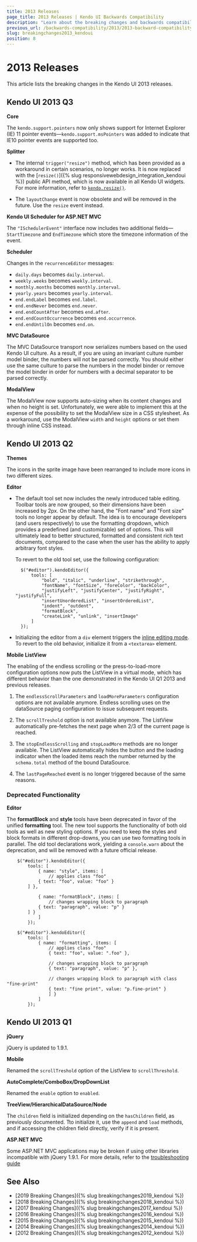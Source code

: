 ```yaml
---
title: 2013 Releases
page_title: 2013 Releases | Kendo UI Backwards Compatibility
description: "Learn about the breaking changes and backwards compatibility released by Kendo UI in 2013."
previous_url: /backwards-compatibility/2013/2013-backward-compatibility
slug: breakingchanges2013_kendoui
position: 8
---
```


# 2013 Releases

This article lists the breaking changes in the Kendo UI 2013 releases.

## Kendo UI 2013 Q3

**Core**

The `kendo.support.pointers` now only shows support for Internet Explorer (IE) 11 pointer events&mdash;`kendo.support.msPointers` was added to indicate that IE10 pointer events are supported too.

**Splitter**

* The internal `trigger("resize")` method, which has been provided as a workaround in certain scenarios, no longer works. It is now replaced with the [`resize()`]({% slug responsivewebdesign_integration_kendoui %}) public API method, which is now available in all Kendo UI widgets. For more information, refer to [`kendo.resize()`](/api/javascript/kendo/methods/resize).

* The `layoutChange` event is now obsolete and will be removed in the future. Use the `resize` event instead.

**Kendo UI Scheduler for ASP.NET MVC**

The `"ISchedulerEvent"` interface now includes two additional fields&mdash;`StartTimezone` and `EndTimezone` which store the timezone information of the event.

**Scheduler**

Changes in the `recurrenceEditor` messages:

 -  `daily.days` becomes `daily.interval`.
 -  `weekly.weeks` becomes `weekly.interval`.
 -  `monthly.months` becomes `monthly.interval`.
 -  `yearly.years` becomes `yearly.interval`.
 -  `end.endLabel` becomes `end.label`.
 -  `end.endNever` becomes `end.never`.
 -  `end.endCountAfter` becomes `end.after`.
 -  `end.endCountOccurrence` becomes `end.occurrence`.
 -  `end.endUntilOn` becomes `end.on`.

**MVC DataSource**

The MVC DataSource transport now serializes numbers based on the used Kendo UI culture. As a result, if you are using an invariant culture number model binder, the numbers will not be parsed correctly. You should either use the same culture to parse the numbers in the model binder or remove the model binder in order for numbers with a decimal separator to be parsed correctly.

**ModalView**

The ModalView now supports auto-sizing when its content changes and when no height is set. Unfortunately, we were able to implement this at the expense of the possibility to set the ModalView size in a CSS stylesheet. As a workaround, use the ModalView `width` and `height` options or set them through inline CSS instead.

## Kendo UI 2013 Q2

**Themes**

The icons in the sprite image have been rearranged to include more icons in two different sizes.

**Editor**

* The default tool set now includes the newly introduced table editing. Toolbar tools are now grouped, so their dimensions have been increased by 2px. On the other hand, the "Font name" and "Font size" tools no longer appear by default. The idea is to encourage developers (and users respectively) to use the formatting dropdown, which provides a predefined (and customizable) set of options. This will ultimately lead to better structured, formatted and consistent rich text documents, compared to the case when the user has the ability to apply arbitrary font styles.

    To revert to the old tool set, use the following configuration:

    ```
      $("#editor").kendoEditor({
          tools: [
              "bold", "italic", "underline", "strikethrough",
              "fontName", "fontSize", "foreColor", "backColor",
              "justifyLeft", "justifyCenter", "justifyRight", "justifyFull",
              "insertUnorderedList", "insertOrderedList",
              "indent", "outdent",
              "formatBlock",
              "createLink", "unlink", "insertImage"
          ]
      });
    ```

* Initializing the editor from a `div` element triggers the [inline editing mode](http://demos.telerik.com/kendo-ui/web/editor/inline-editing.html). To revert to the old behavior, initialize it from a `<textarea>` element.

**Mobile ListView**

The enabling of the endless scrolling or the press-to-load-more configuration options now puts the ListView in a virtual mode, which has different behavior than the one demonstrated in the Kendo UI Q1 2013 and previous releases.

1. The `endlessScrollParameters` and `loadMoreParameters` configuration options are not available anymore. Endless scrolling uses on the dataSource paging configuration to issue subsequent requests.

1. The `scrollTreshold` option is not available anymore. The ListView automatically pre-fetches the next page when 2/3 of the current page is reached.

1. The `stopEndlessScrolling` and `stopLoadMore` methods are no longer available. The ListView automatically hides the button and the loading indicator when the loaded items reach the number returned by the `schema.total` method of the bound DataSource.

1. The `lastPageReached` event is no longer triggered because of the same reasons.

### Deprecated Functionality

**Editor**

The **formatBlock** and **style** tools have been deprecated in favor of the unified **formatting** tool. The new tool supports the functionality of both old tools as well as new styling options. If you need to keep the styles and block formats in different drop-downs, you can use two formatting tools in parallel. The old tool declarations work, yielding a `console.warn` about the deprecation, and will be removed with a future official release.

```tab-Old
	$("#editor").kendoEditor({
		tools: [
			{ name: "style", items: [
				// applies class "foo"
 			{ text: "foo", value: "foo" }
		] },

			{ name: "formatBlock", items: [
				// changes wrapping block to paragraph
			{ text: "paragraph", value: "p" }
		] }
			]
		});
```
```tab-New
	$("#editor").kendoEditor({
		tools: [
			{ name: "formatting", items: [
				// applies class "foo"
				{ text: "foo", value: ".foo" },

				// changes wrapping block to paragraph
				{ text: "paragraph", value: "p" },

				// changes wrapping block to paragraph with class "fine-print"
				{ text: "fine print", value: "p.fine-print" }
				] }
			]
		});
```

## Kendo UI 2013 Q1

**jQuery**

jQuery is updated to 1.9.1.

**Mobile**

Renamed the `scrollTreshold` option of the ListView to `scrollThreshold`.

**AutoComplete/ComboBox/DropDownList**

Renamed the `enable` option to `enabled`.

**TreeView/HierarchicalDataSource/Node**

The `children` field is initialized depending on the `hasChildren` field, as previously documented. Tto initialize it, use the `append` and `load` methods, and if accessing the children field directly, verify if it is present.

**ASP.NET MVC**

Some ASP.NET MVC applications may be broken if using other libraries incompatible with jQuery 1.9.1. For more details, refer to the [troubleshooting guide](/aspnet-mvc/troubleshoot/troubleshooting#javascript-error-that-live-method-is-unavailable,-undefined-or-unsupported)

## See Also

* [2019 Breaking Changes]({% slug breakingchanges2019_kendoui %})
* [2018 Breaking Changes]({% slug breakingchanges2018_kendoui %})
* [2017 Breaking Changes]({% slug breakingchanges2017_kendoui %})
* [2016 Breaking Changes]({% slug breakingchanges2016_kendoui %})
* [2015 Breaking Changes]({% slug breakingchanges2015_kendoui %})
* [2014 Breaking Changes]({% slug breakingchanges2014_kendoui %})
* [2012 Breaking Changes]({% slug breakingchanges2012_kendoui %})

